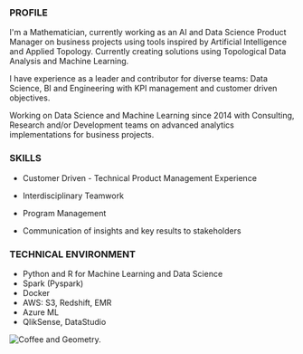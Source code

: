 ### PROFILE

I'm a Mathematician, currently working as an AI and Data Science Product Manager on business projects using tools inspired by Artificial Intelligence and Applied Topology. Currently creating solutions using Topological Data Analysis and Machine Learning.

I have experience as a leader and contributor for diverse teams: Data Science, BI and Engineering with KPI management and customer driven objectives.

Working on Data Science and Machine Learning since 2014 with Consulting, Research and/or Development teams on advanced analytics implementations for business projects.

### SKILLS

* Customer Driven - Technical Product Management Experience

* Interdisciplinary Teamwork

* Program Management

* Communication of insights and key results to stakeholders

### TECHNICAL ENVIRONMENT

- Python and R for Machine Learning and Data Science
- Spark (Pyspark)
- Docker
- AWS: S3, Redshift, EMR
- Azure ML
- QlikSense, DataStudio


![Coffee and Geometry.](graph_mappery.png)

